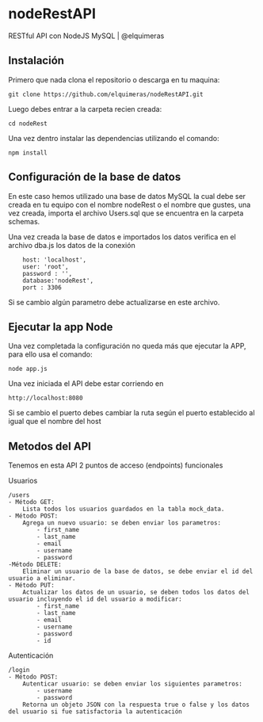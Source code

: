 # nodeRestAPI
RESTful API con NodeJS MySQL | @elquimeras

## Instalación
Primero que nada clona el repositorio o descarga en tu maquina:

    git clone https://github.com/elquimeras/nodeRestAPI.git

Luego debes entrar a la carpeta recien creada:

    cd nodeRest

Una vez dentro instalar las dependencias utilizando el comando:

    npm install

## Configuración de la base de datos
En este caso hemos utilizado una base de datos MySQL la cual debe ser creada en tu equipo con el nombre nodeRest o el nombre que gustes, una vez creada, importa el archivo Users.sql que se encuentra en la carpeta schemas.

Una vez creada la base de datos e importados los datos verifica en el archivo dba.js los datos de la conexión


        host: 'localhost',
        user: 'root',
        password : '',
        database:'nodeRest', 
        port : 3306

Si se cambio algún parametro debe actualizarse en este archivo.

## Ejecutar la app Node
Una vez completada la configuración no queda más que ejecutar la APP, para ello usa el comando:

    node app.js

Una vez iniciada el API debe estar corriendo en 

    http://localhost:8080

Si se cambio el puerto debes cambiar la ruta según el puerto establecido al igual que el nombre del host

## Metodos del API
Tenemos en esta API 2 puntos de acceso (endpoints) funcionales

Usuarios

    /users
    - Método GET:
        Lista todos los usuarios guardados en la tabla mock_data.
    - Método POST:
        Agrega un nuevo usuario: se deben enviar los parametros:
            - first_name
            - last_name
            - email
            - username
            - password
    -Método DELETE:
        Eliminar un usuario de la base de datos, se debe enviar el id del usuario a eliminar.
    - Método PUT:
        Actualizar los datos de un usuario, se deben todos los datos del usuario incluyendo el id del usuario a modificar:
            - first_name
            - last_name
            - email
            - username
            - password
            - id

Autenticación

    /login
    - Método POST:
        Autenticar usuario: se deben enviar los siguientes parametros:
            - username
            - password
        Retorna un objeto JSON con la respuesta true o false y los datos del usuario si fue satisfactoria la autenticación
